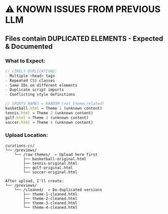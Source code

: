 # ⚠️ KNOWN ISSUES FROM PREVIOUS LLM
## Files contain DUPLICATED ELEMENTS - Expected & Documented

### What to Expect:
```javascript
// LIKELY DUPLICATIONS:
- Multiple <head> tags
- Repeated CSS classes
- Same IDs on different elements
- Duplicate script imports
- Conflicting style definitions

// SPORTS NAMES = RANDOM (not theme-related)
basketball.html → Theme 1 (unknown content)
tennis.html → Theme 2 (unknown content)  
golf.html → Theme 3 (unknown content)
soccer.html → Theme 4 (unknown content)
```

### Upload Location:
```
curations-cc/
└── /previews/
    └── /raw-themes/  ← Upload here first
        ├── basketball-original.html
        ├── tennis-original.html
        ├── golf-original.html
        └── soccer-original.html
    
After upload, I'll create:
└── /previews/
    └── /cleaned/  ← De-duplicated versions
        ├── theme-1-cleaned.html
        ├── theme-2-cleaned.html
        ├── theme-3-cleaned.html
        └── theme-4-cleaned.html
```